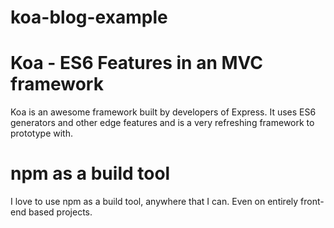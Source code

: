 # koa-blog-example

# Koa - ES6 Features in an MVC framework

Koa is an awesome framework built by developers of Express. It uses ES6 generators and other edge features and is a very refreshing framework to prototype with.

# npm as a build tool

I love to use npm as a build tool, anywhere that I can. Even on entirely front-end based projects.

